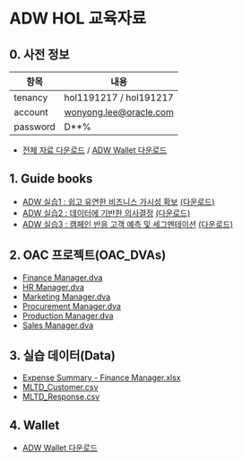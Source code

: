 # ADW HOL 교육자료
## 0. 사전 정보
| 항목   | 내용                   |
|---     |---                     |
|tenancy | hol1191217 / hol191217 |
|account | wonyong.lee@oracle.com |
|password| D**%                   |
* [전체 자료 다운로드](https://github.com/hiwylee/ADW_HOL_TRAINING/raw/master/allinone.zip) / [ADW Wallet 다운로드 ](https://github.com/hiwylee/ADW_HOL_TRAINING/raw/master/Wallet_adwoac0.zip)
## 1. Guide books <a name="guide" />
<!--
* [ADW Labs for Business User guide 01](https://github.com/hiwylee/ADW_HOL_TRAINING/raw/master/2.%20OAC_DVAs/Finance%20Manager.dva)
-->
* [ADW 실습1 : 쉽고 유연한 비즈니스 가시성 확보](1.%20Guide%20books/ADW%20Labs%20for%20Business%20User%20guide%2001.pdf) [(다운로드)](https://github.com/hiwylee/ADW_HOL_TRAINING/raw/master/1.%20Guide%20books/ADW%20Labs%20for%20Business%20User%20guide%2001.pdf)
* [ADW 실습2 : 데이터에 기반한 의사결정](1.%20Guide%20books/ADW%20Labs%20for%20Business%20User%20guide%2002.pdf) [(다운로드)](https://github.com/hiwylee/ADW_HOL_TRAINING/raw/master/1.%20Guide%20books/ADW%20Labs%20for%20Business%20User%20guide%2002.pdf)
* [ADW 실습3 : 캠페인 반응 고객 예측 및 세그멘테이션](1.%20Guide%20books/ADW%20Labs%20for%20Business%20User%20guide%2003.pdf) [(다운로드)](https://github.com/hiwylee/ADW_HOL_TRAINING/raw/master/1.%20Guide%20books/ADW%20Labs%20for%20Business%20User%20guide%2003.pdf)
<!--
* <a href="1.%20Guide%20books/ADW%20Labs%20for%20Business%20User%20guide%2001.pdf">ADW Labs for Business User guide 01</a>
* <a href="1. Guide books/ADW Labs for Business User guide 02.pdf">ADW Labs for Business User guide 02</a>
* <a href="1. Guide books/ADW Labs for Business User guide 03.pdf">ADW Labs for Business User guide 03</a>
-->
## 2. OAC 프로젝트(OAC_DVAs) <a name="dva" />

* [Finance Manager.dva](https://github.com/hiwylee/ADW_HOL_TRAINING/raw/master/2.%20OAC_DVAs/Finance%20Manager.dva)
* [HR Manager.dva](https://github.com/hiwylee/ADW_HOL_TRAINING/raw/master/2.%20OAC_DVAs/HR%20Manager.dva)
* [Marketing Manager.dva](https://github.com/hiwylee/ADW_HOL_TRAINING/raw/master/2.%20OAC_DVAs/Marketing%20Manager.dva)
* [Procurement Manager.dva](https://github.com/hiwylee/ADW_HOL_TRAINING/raw/master/2.%20OAC_DVAs/Procurement%20Manager.dva)
* [Production Manager.dva](https://github.com/hiwylee/ADW_HOL_TRAINING/raw/master/2.%20OAC_DVAs/Production%20Manager.dva)
* [Sales Manager.dva](https://github.com/hiwylee/ADW_HOL_TRAINING/raw/master/2.%20OAC_DVAs/Sales%20Manager.dva)
<!--
* <a href="2. OAC_DVAs/Finance Manager.dva">Finance Manager.dva</a>
* <a href="2. OAC_DVAs/HR Manager.dva">HR Manager.dva</a>
* <a href="2. OAC_DVAs/Marketing Manager.dva">Marketing Manager.dva</a>
* <a href="2. OAC_DVAs/Procurement Manager.dva">Procurement Manager.dva</a>
* <a href="2. OAC_DVAs/Production Manager.dva">Production Manager.dva</a>
* <a href="2. OAC_DVAs/Sales Manager.dva">Sales Manager.dva</a>
-->
## 3. 실습 데이터(Data) <a name="data" />
* [Expense Summary - Finance Manager.xlsx](https://github.com/hiwylee/ADW_HOL_TRAINING/raw/master/3.%20Data/Expense%20Summary%20-%20Finance%20Manager.xlsx)
* [MLTD_Customer.csv](https://github.com/hiwylee/ADW_HOL_TRAINING/raw/master/3.%20Data/MLTD_Customer.csv)
* [MLTD_Response.csv](https://github.com/hiwylee/ADW_HOL_TRAINING/raw/master/3.%20Data/MLTD_Response.csv)

## 4. Wallet <a name="wallet" />
* [ADW Wallet 다운로드 ](https://github.com/hiwylee/ADW_HOL_TRAINING/raw/master/Wallet_adwoac0.zip)
